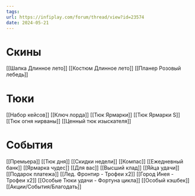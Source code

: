 ```yaml
---
tags: 
url: https://infiplay.com/forum/thread/view?id=23574
date: 2024-05-21
---
```

# Скины
[[Шапка Длинное лето]]
[[Костюм Длинное лето]]
[[Планер Розовый лебедь]]

# Тюки
[[Набор кейсов]]
[[Ключ лорда]]
[[Тюк Ярмарки]]
[[Тюк Ярмарки S]]
[[Тюк огня нирваны]]
[[Ценный тюк изыскателя]]

# События
[[Премьера]]
[[Тюк дня]]
[[Скидки недели]]
[[Компас]]
[[Ежедневный банк]]
[[Ярмарка чудес]]
[[Для вас]]
[[Высший клад]]
[[Яйца удачи]]
[[Подарок платежа]]
[[Лед. Фронтир - Трофеи х2]]
[[Город Инея  - Трофеи х2]]
[[Особые Тюки удачи - Фортуна цикла]]
[[Особый кэшбек]]
[[Акции/События/Благодать]]
